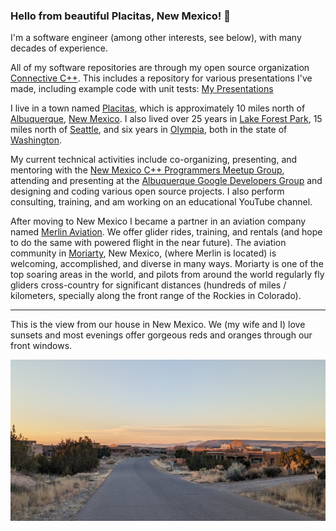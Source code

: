 ### Hello from beautiful Placitas, New Mexico! 👋

I'm a software engineer (among other interests, see below), with many decades of experience.

All of my software repositories are through my open source organization [Connective C++](https://github.com/connectivecpp/). This includes a repository for various presentations I've made, including example code with unit tests: [My Presentations](https://github.com/connectivecpp/presentations/)

I live in a town named [Placitas](https://www.newmexicomagazine.org/blog/post/best-things-to-do-in-placitas-new-mexico/), which is approximately 10 miles north of [Albuquerque](https://www.visitalbuquerque.org/), [New Mexico](https://www.newmexico.org/). I also lived over 25 years in [Lake Forest Park](https://www.cityoflfp.gov/210/History-of-Lake-Forest-Park/), 15 miles north of [Seattle](https://visitseattle.org/), and six years in [Olympia](https://stateofwatourism.com/olympia-city-guide/), both in the state of [Washington](https://stateofwatourism.com/).

My current technical activities include co-organizing, presenting, and mentoring with the [New Mexico C++ Programmers Meetup Group](https://www.meetup.com/new-mexico-cpp-programmers/), attending and presenting at the [Albuquerque Google Developers Group](https://gdg.community.dev/gdg-albuquerque/) and designing and coding various open source projects. I also perform consulting, training, and am working on an educational YouTube channel.

After moving to New Mexico I became a partner in an aviation company named [Merlin Aviation](https://merlinaviation.net). We offer glider rides, training, and rentals (and hope to do the same with powered flight in the near future). The aviation community in [Moriarty](https://www.moriartynm.gov/city-venues/moriarty-airport), New Mexico, (where Merlin is located) is welcoming, accomplished, and diverse in many ways. Moriarty is one of the top soaring areas in the world, and pilots from around the world regularly fly gliders cross-country for significant distances (hundreds of miles / kilometers, specially along the front range of the Rockies in Colorado).

---

This is the view from our house in New Mexico. We (my wife and I) love sunsets and most evenings offer gorgeous reds and oranges through our front windows.

![On my daily walk through the neighborhood](./pics/neighborhood_view.jpg)

<!--
**cliffg-softwarelibre/cliffg-softwarelibre** is a ✨ _special_ ✨ repository because its `README.md` (this file) appears on your GitHub profile.

Here are some ideas to get you started:

- 🔭 I’m currently working on ...
- 🌱 I’m currently learning ...
- 👯 I’m looking to collaborate on ...
- 🤔 I’m looking for help with ...
- 💬 Ask me about ...
- 📫 How to reach me: ...
- 😄 Pronouns: ...
- ⚡ Fun fact: ...
-->
